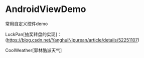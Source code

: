 # AndroidViewDemo
常用自定义控件demo


LuckPan[抽奖转盘的实现]：(https://blog.csdn.net/YanghuiNipurean/article/details/52251107)

CoolWeather[郭林酷派天气]



